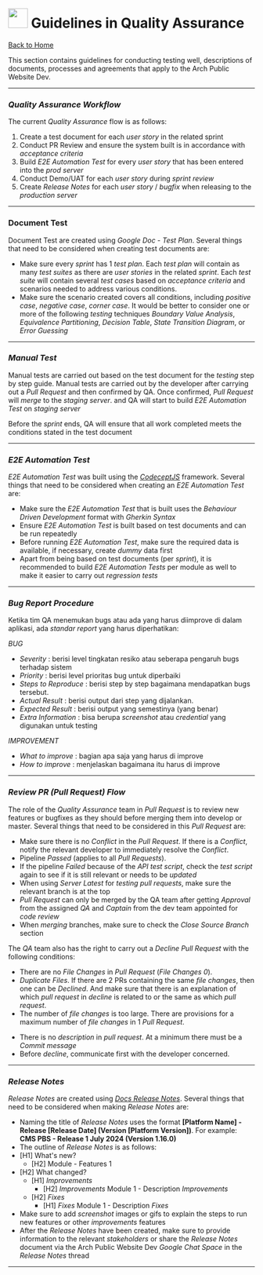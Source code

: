 # <img src="https://media.giphy.com/media/WUlplcMpOCEmTGBtBW/giphy.gif" width="40"> Guidelines in Quality Assurance

[Back to Home](en-README.md)

This section contains guidelines for conducting testing well, descriptions of documents, processes and agreements that apply to the Arch Public Website Dev.

---

### *Quality Assurance Workflow*

The current *Quality Assurance* flow is as follows:

1. Create a test document for each *user story* in the related sprint
2. Conduct PR Review and ensure the system built is in accordance with *acceptance criteria*
3. Build *E2E Automation Test* for every *user story* that has been entered into the *prod server*
4. Conduct Demo/UAT for each *user story* during *sprint review*
5. Create *Release Notes* for each *user story* / *bugfix* when releasing to the *production server*

---

### Document Test

Document Test are created using *Google Doc - Test Plan*.
Several things that need to be considered when creating test documents are:

- Make sure every *sprint* has 1 *test plan*. Each *test plan* will contain as many *test suites* as there are *user stories* in the related *sprint*. Each *test suite* will contain several *test cases* based on *acceptance criteria* and scenarios needed to address various conditions.
- Make sure the scenario created covers all conditions, including *positive case*, *negative case*, *corner case*. It would be better to consider one or more of the following *testing* techniques *Boundary Value Analysis*, *Equivalence Partitioning*, *Decision Table*, *State Transition Diagram*, or *Error Guessing*

---

### *Manual Test*

Manual tests are carried out based on the test document for the *testing* step by step guide.
Manual tests are carried out by the developer after carrying out a *Pull Request* and then confirmed by QA. Once confirmed, *Pull Request* will *merge* to the *staging server*. and QA will start to build *E2E Automation Test* on *staging server*

Before the *sprint* ends, QA will ensure that all work completed meets the conditions stated in the test document

---

### *E2E Automation Test*

*E2E Automation Test* was built using the *[CodeceptJS](https://codecept.io/)* framework.
Several things that need to be considered when creating an *E2E Automation Test* are:

- Make sure the *E2E Automation Test* that is built uses the *Behaviour Driven Development* format with *Gherkin Syntax*
- Ensure *E2E Automation Test* is built based on test documents and can be run repeatedly
- Before running *E2E Automation Test*, make sure the required data is available, if necessary, create *dummy* data first
- Apart from being based on test documents (per *sprint*), it is recommended to build *E2E Automation Tests* per module as well to make it easier to carry out *regression tests*

---

### *Bug Report Procedure*

Ketika tim QA menemukan bugs atau ada yang harus diimprove di dalam aplikasi, ada *standar report* yang harus diperhatikan:

*BUG*

- *Severity* : berisi level tingkatan resiko atau seberapa pengaruh bugs terhadap sistem
- *Priority* : berisi level prioritas bug untuk diperbaiki
- *Steps to Reproduce* : berisi step by step bagaimana mendapatkan bugs tersebut.
- *Actual Result* : berisi output dari step yang dijalankan.
- *Expected Result* : berisi output yang semestinya (yang benar)
- *Extra Information* : bisa berupa *screenshot* atau *credential* yang digunakan untuk testing

*IMPROVEMENT*

- *What to improve* : bagian apa saja yang harus di improve
- *How to improve* : menjelaskan bagaimana itu harus di improve

---
  
### *Review PR (Pull Request) Flow*

The role of the *Quality Assurance* team in *Pull Request* is to review new features or bugfixes as they should before merging them into develop or master. Several things that need to be considered in this *Pull Request* are:

- Make sure there is no *Conflict* in the *Pull Request*. If there is a *Conflict*, notify the relevant developer to immediately resolve the *Conflict*.
- Pipeline *Passed* (applies to all *Pull Requests*).
- If the pipeline *Failed* because of the *API test script*, check the *test script* again to see if it is still relevant or needs to be *updated*
- When using *Server Latest* for *testing pull requests*, make sure the relevant branch is at the top
- *Pull Request* can only be merged by the QA team after getting *Approval* from the assigned *QA* and *Captain* from the dev team appointed for *code review*
- When *merging* branches, make sure to check the *Close Source Branch* section

The *QA* team also has the right to carry out a *Decline Pull Request* with the following conditions:

- There are no *File Changes* in *Pull Request* (*File Changes 0*).
- *Duplicate Files*. If there are 2 PRs containing the same *file changes*, then one can be *Declined*. And make sure that there is an explanation of which *pull request* in *decline* is related to or the same as which *pull request*.
- The number of *file changes* is too large. There are provisions for a maximum number of *file changes* in 1 *Pull Request*.
 <!-- - *Web and IOS : +/- 50 file changes*
 - *Android : +/- 30 file changes* -->
- There is no *description* in *pull request*. At a minimum there must be a *Commit message*
- Before *decline*, communicate first with the developer concerned.

---

### *Release Notes*

*Release Notes* are created using *[Docs Release Notes](release-notes-VnZ2Q4m4iC)*.
Several things that need to be considered when making *Release Notes* are:

- Naming the title of *Release Notes* uses the format **[Platform Name] - Release [Release Date] (Version [Platform Version])**. For example: **CMS PBS - Release 1 July 2024 (Version 1.16.0)**
- The outline of *Release Notes* is as follows:
- [H1] What's new?
  - [H2] Module - Features 1
- [H2] What changed?
  - [H1] *Improvements*
    - [H2] *Improvements* Module 1 - Description *Improvements*
  - [H2] *Fixes*
    - [H1] *Fixes* Module 1 - Description *Fixes*
- Make sure to add *screenshot* images or gifs to explain the steps to run new features or other *improvements* features
- After the *Release Notes* have been created, make sure to provide information to the relevant *stakeholders* or share the *Release Notes* document via the Arch Public Website Dev *Google Chat Space* in the *Release Notes* thread

---
